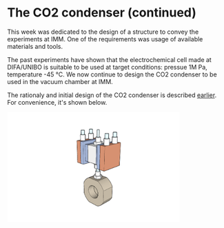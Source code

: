 # The CO2 condenser (continued)
This week was dedicated to the design of a structure to convey the experiments at IMM. One of the requirements was usage of available materials and tools.

The past experiments have shown that the electrochemical cell made at DIFA/UNIBO is suitable to be used at target conditions: pressue 1M Pa, temperature -45 &deg;C. We now continue to design the CO2 condenser to be used in the vacuum chamber at IMM.

The rationaly and initial design of the CO2 condenser is described [earlier](</journal/week 40.md>). For convenience, it's shown below.

<img alt="An elecrode in the cell" src="/img/2023-10-28 - iso 1.png" width=400px>


